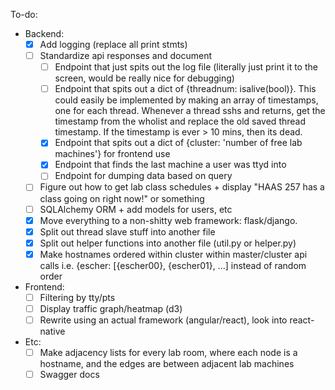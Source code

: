 To-do:
  - Backend:
    - [X] Add logging (replace all print stmts)
    - [ ] Standardize api responses and document
      - [ ] Endpoint that just spits out the log file (literally just print it to the screen, would be really nice for debugging)
      - [ ] Endpoint that spits out a dict of {threadnum: isalive(bool)}. This could easily be implemented by making an array of timestamps, one for each thread. Whenever a thread sshs and returns, get the timestamp from the wholist and replace the old saved thread timestamp. If the timestamp is ever > 10 mins, then its dead.
      - [x] Endpoint that spits out a dict of {cluster: 'number of free lab machines'} for frontend use
      - [x] Endpoint that finds the last machine a user was ttyd into
      - [ ] Endpoint for dumping data based on query
    - [ ] Figure out how to get lab class schedules + display "HAAS 257 has a class going on right now!" or something
    - [ ] SQLAlchemy ORM + add models for users, etc
    - [x] Move everything to a non-shitty web framework: flask/django.
    - [x] Split out thread slave stuff into another file
    - [x] Split out helper functions into another file (util.py or helper.py)
    - [X] Make hostnames ordered within cluster within master/cluster api calls i.e. {escher: [{escher00}, {escher01}, ...] instead of random order
  - Frontend:
    - [ ] Filtering by tty/pts
    - [ ] Display traffic graph/heatmap (d3)
    - [ ] Rewrite using an actual framework (angular/react), look into react-native
  - Etc:
    - [ ] Make adjacency lists for every lab room, where each node is a hostname, and the edges are between adjacent lab machines
    - [ ] Swagger docs
